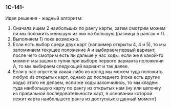 ### 1C-141-

Идея решения - жадный алгоритм:

1) Сначала ищем 2 наибольших по рангу карты, затем смотрим можем ли мы положить меньшую из них на большую (разница в рангах = 1).
2) Выполняем 1) пока возможно.
3) Если есть выбор среди двух карт (например открыты 4, 4 и 5), то мы запоминаем текущее положение А и выбираем первый вариант, после чего смотрим есть ли дальше у нас ходы, если же в какой-то момент мы зашли в тупик при выборе первого варианта положении А, то мы выбираем следующий вариант и так далее.
4) Если у нас опустела какая-либо из колод мы можем туда положить любую из открытых карт, однако до последнего (пока есть другие ходы) этого не делаем, если же ходы закончились, то мы кладем туда наибольшую карту по рангу из открытых нам (ну или цепочку из правильной последовательности карт, в основании которой лежит карта наибольшего ранга из доступных в данный момент) 
